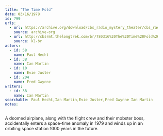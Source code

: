 ```yaml
---
title: "The Time Fold"
date: 03/16/1978
id: 799
urls: 
  - url: https://archive.org/download/cbs_radio_mystery_theater/cbs_radio_mystery_theater-0751-0800.zip/cbs_radio_mystery_theater-0751-0800%2Fcbsrmt_0799_the_time_fold.mp3
    source: archive-org
  - url: http://cbsrmt.thelongtrek.com/br/780316%20The%20Time%20Fold%20-%20WBBM.mp3
    source: kl-br
actors:  
  - id: 58
    name: Paul Hecht  
  - id: 38
    name: Ian Martin  
  - id: 10
    name: Evie Juster  
  - id: 204
    name: Fred Gwynne
writers:  
  - id: 38
    name: Ian Martin
searchable: Paul Hecht,Ian Martin,Evie Juster,Fred Gwynne Ian Martin
notes:  
---
```

A doomed airplane, along with the flight crew and their mobster boss, accidentally enters a space-time anomaly in 1979 and winds up in an orbiting space station 1000 years in the future.